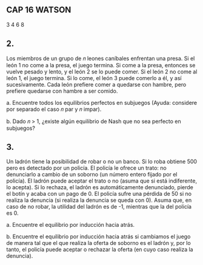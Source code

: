 ## CAP 16 WATSON
3 4 6 8


## 2.

Los miembros de un grupo de 𝑛 leones caníbales enfrentan una presa. Si el león 1 no come a la presa, el juego termina. Si come a la presa, entonces se vuelve pesado y lento, y el león 2 se lo puede comer. Si el león 2 no come al león 1, el juego termina. Si lo come, el león 3 puede comerlo a él, y así sucesivamente. Cada león prefiere comer a quedarse con hambre, pero prefiere quedarse con hambre a ser comido. 

a. Encuentre todos los equilibrios perfectos en subjuegos (Ayuda: considere por separado el caso 𝑛 par y 𝑛 impar). 

b. Dado 𝑛 > 1, ¿existe algún equilibrio de Nash que no sea perfecto en subjuegos?

## 3.
Un ladrón tiene la posibilidad de robar o no un banco. Si lo roba obtiene 500 pero es detectado por un policía. El policía le ofrece un trato: no denunciarlo a cambio de un soborno (un número entero fijado por el policía). El ladrón puede aceptar el trato o no (asuma que si está indiferente, lo acepta). Si lo rechaza, el ladrón es automáticamente denunciado, pierde el botín y acaba con un pago de 0. El policía sufre una pérdida de 50 si no realiza la denuncia (si realiza la denuncia se queda con 0). Asuma que, en caso de no robar, la utilidad del ladrón es de -1, mientras que la del policía es 0. 

a. Encuentre el equilibrio por inducción hacia atrás. 

b. Encuentre el equilibrio por inducción hacia atrás si cambiamos el juego de manera tal que el que realiza la oferta de soborno es el ladrón y, por lo tanto, el policía puede aceptar o rechazar la oferta (en cuyo caso realiza la denuncia).